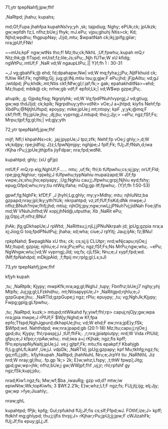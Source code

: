 71,ytr tpepNahfj;jpw;fhf

,NaRtpd; jhahu; kupahs;

md;Gf;Fupa jhahfpa kupahNs!vy;yh ,sk; tajpdiug; Nghy; ePUk;ck; jpUkzk; gw;wpfdh fz;L nfhz;bUe;j fhyk; mJ.ePu; vjpu;ghuhj Ntis>ck; Kd; Njhd;wpdhu; fhgpupNay; J}jd;.mtu; $wpaitNah ck;ikj;jpifg;gilar; nra;jpUf;FNk!

~~mUs;kpF ngw;wtNs tho;f! Mz;ltu;ck;NkhL ,Uf;fpwhu;.kupah mQ;r Ntz;lhk;@ flTspd; mUisf;fz;lile;Js;sPu;.,Njh fUTw;W xU kfidg; ngWtPu;.mtUf;F ,NaR vd;W ngaupLtPu;.|| Y}f;fh 1 : 30-31

~,J vg;gbahFk;@ ehd; fd;dpahapw;Nw| vd;W mq;fyha;j;jPu;.NjtFkhuid ck; fUtiw Rkf;Fk; nghWg;Gj; jug;gl;lNj.mtiu tsu;g;gjw;F ePu;jhd; jFjpAiltu; vd;gJ ,iwtdpd; jPu;khdk;.mt;Ntis ckf;Nfw;gl;l jaf;fk;> gak; epahakhditNa>~ehd; Mz;ltupd; mbik@ ck; nrhw;gb vdf;F epfol;Lk;| vd;W$wp gzpe;jPu;.

ahuplk; ,g; Gjpdq;fisg; Ngrplyhk; vd;W Vq;fpdPNuh!vyprgj;J vd;gtiug; gw;wp thdJ}jd; ck;kplk; Ngrpdhuy;yth>vdNt> vOe;J a+jhtpd; kiyfis Nehf;fp XbdPu;@NjtjhUfspd; epoypy; mike;jpUe;j mt;ntopy; kpF ,y;yk;@mq;F ckf;fhff; fhj;jpUe;jhu; ,dj;jtu; vyprngj;J.mtupd; tho;j;Jjy;> ~ePu; ngz;fSf;Fs; Mrpu;tjpf;fg;gl;lts;| vd;gjy;yth

72,ytr tpepNahfj;jpw;fhf

mijf; Nfl;l khpahNs>ck; ,jaj;jpypUe;J tpz;zfk; Nehf;fp vOe;j ghly;>,d;W vk;kdjpy; rpe;jidfisj; J}z;LfpwNjmjpy; nghjpe;J fplf;Fk; fUj;Jf;fNsh,d;iwa rKjha rPu;j;jpUe;jthjpfis jiyFdpar; nra;fpd;wdNt.

kupahtpd; ghly; (xU gFjp)

mtUf;F mQ;rp elg;NghUf;F...... mtu; ,uf;fk; fhl;b tUfpwhu;cs;sj;jpy; nrUf;Fld; rpe;jpg;Nghiur; rpjwbj;J tUfpwhu;typNahiu mupaizapd;W J}f;fp vwpe;Js;shu;jho;epiyapy; ,Ug;Nghiu cau;j;Jfpwhu;grpj;Njhiu eyd;fshy; epug;Gfpd;whu;nry;tiu ntWq;ifaha; mDg;gp itf;fpwhu;. (Y}f;fh 1:50-53)

gpwf;fg;NghFk; kfDf;F ,J jhyhl;Lg;ghly; my;y>Mdhy; mtu; njhluNtz;ba gzpapd;nray;jpl;lky;yth?tUk; nkrpahtpd; vz;zf;fUf;fisKd;dNk mwpe;J nfhz;BNuh?mjw;fhfj;jhd; mtiuj; njhOtj;jpy;ngw;nwLj;jPNuh?vj;jidNah Foe;ijfis md;W VNuhJnfhd;W xopj;jhNd@,utputha; Xb ,NaRit ePu; jg;Gtpj;Jf;nfhz;BNu!

jhAk; jfg;gDkhapUe;J rpWtd; ,NaRittsu;j;njLj;jPNuNkrpah jd; jpUg;gzpia nra;a xj;Jiog;G toq;fpdPNutPuj; jhaha; xd;wha; ciue;J rpYitj; Jauj;ijAk; fz;BNu!

rpkpNahd; $wpagbNa xU ths; ck; cs;sj;ij CLUtpr; nrd;wNjcapu;njOe;j Mz;ltupd; gzpiaj; njhlu;e;J nra;jPu;ePu; ngz;fSf;Fs;Ns MrPu;ngw;wtu;. ~ePu; NgWngw;wtu;|vd;W vyprngj;Jld; vq;fs; cjLfSk; Nru;e;J xypf;fpd;wd.(Mf;fpNahdpd; mDkjpAld; ,f;ftpij mr;rplg;gl;Ls;sJ)

73,ytr tpepNahfj;jpw;fhf

kfjyh kupah

,tu; ,NaRtplk; Kjypy; mwpKfk;nra;ag;gl;lNghJ ,tupy; Fbnfhz;bUe;j7 nghy;yhj Mtpfs; Juj;jg;gl;LFzkhdhu;. mt;NtisapypUe;J> ,NaRitgpd;njhlu;e;J gzpGupe;jhu;. ,NaRTld;gzpGupe;j ngz; rPlu; epuypy; ,tu; vg;NghJk;Kjypy; Fwpg;gplg;gLfpwhu;.

,tu; ,NaRtpd; kuzk;> mtupd;ntWikahd fy;yiwf;fhl;rp> capuj;njOjy;gw;wpa nra;jpia mwpe;J rPlUf;F $Wjy;Nghd;w Kf;fpa epfo;Tfspd;NghJgpurd;dkhapUe;jhu; vd;W ehd;F ew;nra;jpE}y;fSk; $Wfpd;wd. Nahthdpd; ew;nra;jpapd;gb (20:1-18) Mz;ltu;capu;j;njOe;j gpd;du; Kjypy; fhl;rpaspj;jJ ,tUf;fhFk;. ,r;nra;jpiatpiutpy; nrd;W Vida rPlUld; gfpu;e;J kfpo;r;rpAw;whu;. md;iwa a+j rKjhak; ngz;fis kpff; fPo;epiyapNyNaitj;jpUe;jJ. ve;j gjtpf;Fk; mtu;fis epakpf;f Kbahjgb fl;Lg;ghLfLikahf ,Ue;jJ. vdpDk; ,NaRTld; jpUg;gzpapy; kpf Mu;tkhfg;ngz;fs; gq;nfLj;jdh;. kfjyhkupah ,NaRtpd; jhahNuhL Nru;e;JrpYit tiu ,NaRNthL Jiz nrd;W nray;gl;lhu;. fp.gp 1k;> 2k; E}w;whz;Lfspy; ,t;thW fpwp];Jitg; gpd;gw;wp>jhk; nfhz;bUe;j gw;WWjpf;fhf ,uj;jr; rhl;rpfshf gy ngz;fSk;kupj;jdu;.

nrad;Kiw1.ngz;fs; Mw;wf;$ba ,iwauRg; gzp vd;d? mtw;iw epiwNtw;Wk;topKiwfs; 3 $Wf.2.21k; E}w;whz;Lf;F ngz;fs; FUj;jtj;ijg; elj;Jjy; gw;wp >fye;Jiuahly;.

nraw;ghL

kupahtpd; fPjk; kpfg; Gul;rpfukhd fUj;Jf;fis cs;slf;Ffpd;wJ. FOthf,ize;J> kpff; ftdkhf mg;ghlypd; thu;j;ijfis thrpj;J> rKjhar;rPu;jpUj;jj;jpw;F cWJizahFk; fUj;Jf;fis epuy;gLj;Jf.